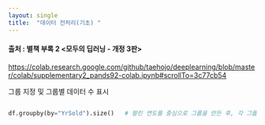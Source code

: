 ```yaml
---
layout: single
title:  "데이터 전처리(기초) "
---
```



#### 출처 : 별책 부록 2 <모두의 딥러닝 - 개정 3판>

https://colab.research.google.com/github/taehojo/deeplearning/blob/master/colab/supplementary2_pands92-colab.ipynb#scrollTo=3c77cb54



그룹 지정 및 그룹별 데이터 수 표시

```python

df.groupby(by="YrSold").size()   # 팔린 연도를 중심으로 그룹을 만든 후, 각 그룹별 수를 표시
```
